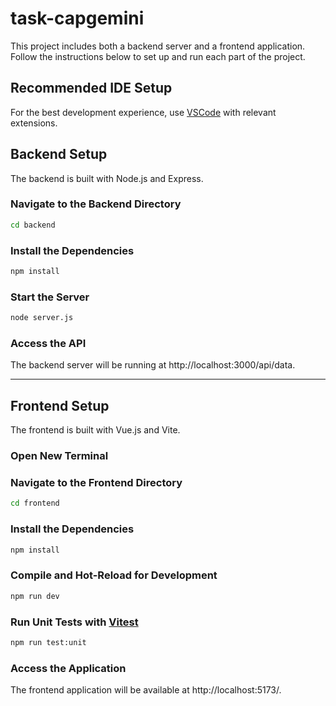# task-capgemini

This project includes both a backend server and a frontend application. Follow the instructions below to set up and run each part of the project.

## Recommended IDE Setup

For the best development experience, use [VSCode](https://code.visualstudio.com/) with relevant extensions.


## Backend Setup

The backend is built with Node.js and Express.

### Navigate to the Backend Directory

```sh
cd backend
```

### Install the Dependencies

```sh
npm install
```

### Start the Server

```sh
node server.js
```

### Access the API
The backend server will be running at http://localhost:3000/api/data.


**********************************************************************


## Frontend Setup

The frontend is built with Vue.js and Vite.

### Open New Terminal
### Navigate to the Frontend Directory

```sh
cd frontend
```

### Install the Dependencies

```sh
npm install
```

### Compile and Hot-Reload for Development

```sh
npm run dev
```

### Run Unit Tests with [Vitest](https://vitest.dev/)

```sh
npm run test:unit
```

### Access the Application
The frontend application will be available at http://localhost:5173/.
